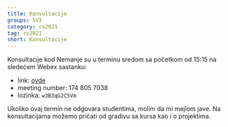```yaml
---
title: Konsultacije
groups: SVI
category: rs2021
tag: rs2021
short: Konsultacije
---
```


Konsultacije kod Nemanje su u terminu sredom sa početkom od 15:15 na sledećem Webex sastanku:
- link: [ovde](https://matf.webex.com/matf/j.php?MTID=mf340df9b3805fd3cdb770b10f77981fe)
- meeting number: 174 805 7038
- lozinka: `w3B3qG2C5Vm`

Ukoliko ovaj termin ne odgovara studentima, molim da mi mejlom jave. Na konsultacijama
možemo pričati od gradivu sa kursa kao i o projektima.
